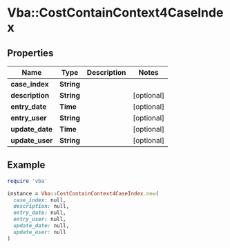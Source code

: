 # Vba::CostContainContext4CaseIndex

## Properties

| Name | Type | Description | Notes |
| ---- | ---- | ----------- | ----- |
| **case_index** | **String** |  |  |
| **description** | **String** |  | [optional] |
| **entry_date** | **Time** |  | [optional] |
| **entry_user** | **String** |  | [optional] |
| **update_date** | **Time** |  | [optional] |
| **update_user** | **String** |  | [optional] |

## Example

```ruby
require 'vba'

instance = Vba::CostContainContext4CaseIndex.new(
  case_index: null,
  description: null,
  entry_date: null,
  entry_user: null,
  update_date: null,
  update_user: null
)
```

